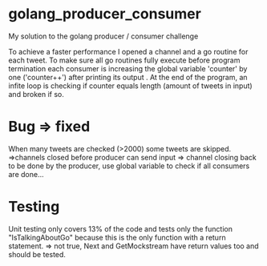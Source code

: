 # golang_producer_consumer
My solution to the golang producer / consumer challenge

To achieve a faster performance I opened a channel and a go routine for each tweet. To make sure all go routines fully execute before program termination each consumer is increasing the global variable 'counter' by one ('counter++') after printing its output . At the end of the program, an infite loop is checking if counter equals length (amount of tweets in input) and broken if so.

# Bug => fixed
When many tweets are checked (>2000) some tweets are skipped. =>channels closed before producer can send input => channel closing back to be done by the producer, use global variable to check if all consumers are done...


# Testing
Unit testing only covers 13% of the code and tests only the function "IsTalkingAboutGo" because this is the only function with a return statement.
=> not true, Next and GetMockstream have return values too and should be tested.
